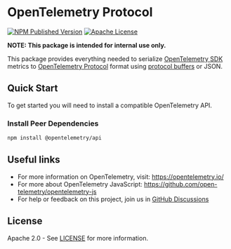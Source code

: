 # OpenTelemetry Protocol

[![NPM Published Version][npm-img]][npm-url]
[![Apache License][license-image]][license-image]

**NOTE: This package is intended for internal use only.**

This package provides everything needed to serialize [OpenTelemetry SDK][sdk] metrics to [OpenTelemetry Protocol][otlp]
format using [protocol buffers][protobuf] or JSON.

## Quick Start

To get started you will need to install a compatible OpenTelemetry API.

### Install Peer Dependencies

```sh
npm install @opentelemetry/api
 ```

## Useful links

- For more information on OpenTelemetry, visit: <https://opentelemetry.io/>
- For more about OpenTelemetry JavaScript: <https://github.com/open-telemetry/opentelemetry-js>
- For help or feedback on this project, join us in [GitHub Discussions][discussions-url]

## License

Apache 2.0 - See [LICENSE][license-url] for more information.

[discussions-url]: https://github.com/open-telemetry/opentelemetry-js/discussions
[license-url]: https://github.com/open-telemetry/opentelemetry-js/blob/main/LICENSE
[license-image]: https://img.shields.io/badge/license-Apache_2.0-green.svg?style=flat
[npm-url]: https://www.npmjs.com/package/@opentelemetry/otlp-transformer
[npm-img]: https://badge.fury.io/js/%40opentelemetry%otlp-transformer.svg

[sdk]: https://github.com/open-telemetry/opentelemetry-js
[otlp]: https://github.com/open-telemetry/opentelemetry-proto

[protobuf]: https://developers.google.com/protocol-buffers
